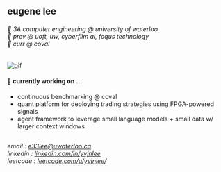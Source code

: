 ## eugene lee
###### 🪿 3A computer engineering @ university of waterloo <br> 💼 prev @ uoft, uw, cyberfilm ai, foqus technology <br> 🌱 curr @ coval

![gif](https://pa1.aminoapps.com/6782/af5ace54dc2f7a01bec7f9882c8e36e5a75a2841_hq.gif)

#### 🔭 currently working on ...
- continuous benchmarking @ coval
- quant platform for deploying trading strategies using FPGA-powered signals
- agent framework to leverage small language models + small data w/ larger context windows

## 
###### email : [e33lee@uwaterloo.ca](mailto:e33lee@uwaterloo.ca) <br> linkedin : [linkedin.com/in/yvjnlee](https://www.linkedin.com/in/yvjnlee/) <br> leetcode : [leetcode.com/u/yvjnlee/](https://leetcode.com/u/yvjnlee/)
